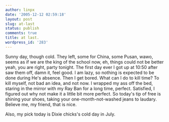 ```yaml
---
author: linpx
date: '2005-12-12 02:59:18'
layout: post
slug: at-last
status: publish
comments: true
title: at last.
wordpress_id: '283'
---
```


Sunny day, though cold. They left, some for China, some Pusan, wawo, seems as
if we are the king of the school now, eh, things could not be better yeah, you
are right, party tonight. The first day ever I got up at 10:50 after saw them
off, damn it, feel good. I am lazy, so nothing is expected to be done during
He's absence. Then I get bored. What can I do to kill time? To kill myself,
not bad an idea, and not now. I wrapped my ass off the bed, staring in the
mirror with my Ray Ban for a long time, perfect. Satisfied, I figured out why
not make it a little bit more perfect. So today's tip of free is shining your
shoes, taking your one-month-not-washed jeans to laudary. Believe me, my
friend, that is nice.

  

Also, my pick today is Dixie chicks's cold day in July.

